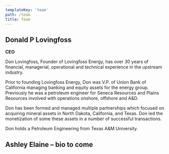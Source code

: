 ```yaml
---
templateKey: 'team'
path: /team
title: Team
---
```


## Donald P Lovingfoss
**CEO**

Don Lovingfoss, Founder of Lovingfoss Energy, has over 30 years of financial, managerial, operational and technical experience in the upstream industry.

Prior to founding Lovingfoss Energy, Don was V.P. of Union Bank of California managing banking and equity assets for the energy group.  Previously he was a petroleum engineer for Seneca Resources and Plains Resources involved with operations onshore, offshore and A&D.  

Don has been formed and managed multiple partnerships which focused on acquiring mineral assets in North Dakota, California, and Texas.  Don led the monetization of some these assets in a number of successful transactions.

Don holds a Petroleum Engineering from Texas A&M University.

## Ashley Elaine – bio to come
